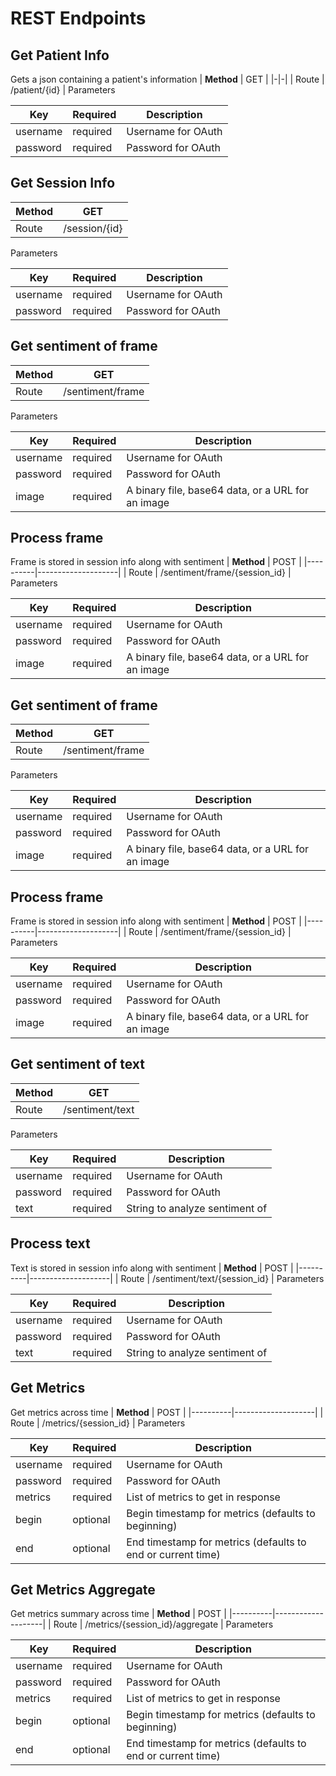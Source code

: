 # REST Endpoints


## Get Patient Info

Gets a json containing a patient's information
| <b>Method</b> | GET |
|-|-|
| Route | /patient/{id} |
Parameters

| Key | Required | Description |
|-|-|-|
| username | required| Username for OAuth |
| password | required| Password for OAuth |

## Get Session Info

| <b>Method</b> | GET |
|----------|--------------------|
| Route | /session/{id} |
Parameters

| Key | Required | Description |
|-|-|-|
| username | required| Username for OAuth |
| password | required| Password for OAuth |

## Get sentiment of frame

| <b>Method</b> | GET |
|----------|--------------------|
| Route | /sentiment/frame |
Parameters

| Key | Required | Description |
|-|-|-|
| username | required| Username for OAuth |
| password | required| Password for OAuth |
| image | required| A binary file, base64 data, or a URL for an image |

## Process frame

Frame is stored in session info along with sentiment
| <b>Method</b> | POST |
|----------|--------------------|
| Route | /sentiment/frame/{session_id} |
Parameters

| Key | Required | Description |
|-|-|-|
| username | required| Username for OAuth |
| password | required| Password for OAuth |
| image | required| A binary file, base64 data, or a URL for an image |

## Get sentiment of frame

| <b>Method</b> | GET |
|----------|--------------------|
| Route | /sentiment/frame |
Parameters

| Key | Required | Description |
|-|-|-|
| username | required| Username for OAuth |
| password | required| Password for OAuth |
| image | required| A binary file, base64 data, or a URL for an image |

## Process frame

Frame is stored in session info along with sentiment
| <b>Method</b> | POST |
|----------|--------------------|
| Route | /sentiment/frame/{session_id} |
Parameters

| Key | Required | Description |
|-|-|-|
| username | required| Username for OAuth |
| password | required| Password for OAuth |
| image | required| A binary file, base64 data, or a URL for an image |

## Get sentiment of text

| <b>Method</b> | GET |
|----------|--------------------|
| Route | /sentiment/text |
Parameters

| Key | Required | Description |
|-|-|-|
| username | required| Username for OAuth |
| password | required| Password for OAuth |
| text | required| String to analyze sentiment of |

## Process text

Text is stored in session info along with sentiment
| <b>Method</b> | POST |
|----------|--------------------|
| Route | /sentiment/text/{session_id} |
Parameters

| Key | Required | Description |
|-|-|-|
| username | required| Username for OAuth |
| password | required| Password for OAuth |
| text | required| String to analyze sentiment of |

## Get Metrics

Get metrics across time
| <b>Method</b> | POST |
|----------|--------------------|
| Route | /metrics/{session_id} |
Parameters

| Key | Required | Description |
|-|-|-|
| username | required | Username for OAuth |
| password | required | Password for OAuth |
| metrics | required | List of metrics to get in response |
| begin | optional | Begin timestamp for metrics (defaults to beginning) |
| end | optional | End timestamp for metrics (defaults to end or current time) |

## Get Metrics Aggregate

Get metrics summary across time
| <b>Method</b> | POST |
|----------|--------------------|
| Route | /metrics/{session_id}/aggregate |
Parameters

| Key | Required | Description |
|-|-|-|
| username | required | Username for OAuth |
| password | required | Password for OAuth |
| metrics | required | List of metrics to get in response |
| begin | optional | Begin timestamp for metrics (defaults to beginning) |
| end | optional | End timestamp for metrics (defaults to end or current time) |
